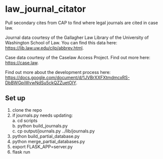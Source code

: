 # law_journal_citator
Pull secondary cites from CAP to find where legal journals are cited in case law.

Journal data courtesy of the Gallagher Law Library of the University of Washington School of Law. You can find this data here: https://lib.law.uw.edu/cilp/abbrev.html.

Case data courtesy of the Caselaw Access Project. Find out more here: https://case.law.

Find out more about the development process here: https://docs.google.com/document/d/1JVBrXXFXtmdmcxRS-DbBWGpiWvwNdSu5ckQZZuetOIY.

## Set up

1. clone the repo
2. if journals.py needs updating:  
  a. cd scripts  
  b. python build_journals.py  
  c. cp output/journals.py ../lib/journals.py  
3. python build_partial_database.py
4. python merge_partial_databases.py
5. export FLASK_APP=server.py
6. flask run
